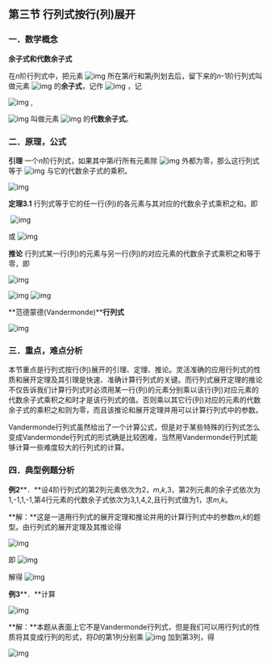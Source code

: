 ## 第三节 行列式按行(列)展开

### 一．数学概念

**余子式和代数余子式**

在*n*阶行列式中，把元素 ![img](http://dec3.jlu.edu.cn/webcourse/t000022/teach/chapter1/1_3.files/image041.gif) 所在第*i*行和第*j*列划去后，留下来的*n*-1阶行列式叫做元素 ![img](http://dec3.jlu.edu.cn/webcourse/t000022/teach/chapter1/1_3.files/image041.gif) 的**余子式**，记作 ![img](http://dec3.jlu.edu.cn/webcourse/t000022/teach/chapter1/1_3.files/image042.gif) ，记

![img](http://dec3.jlu.edu.cn/webcourse/t000022/teach/chapter1/1_3.files/image043.gif) ,

![img](http://dec3.jlu.edu.cn/webcourse/t000022/teach/chapter1/1_3.files/image044.gif) 叫做元素 ![img](http://dec3.jlu.edu.cn/webcourse/t000022/teach/chapter1/1_3.files/image041.gif) 的**代数余子式**。

### 二．原理，公式

**引理** 一个*n*阶行列式，如果其中第*i*行所有元素除 ![img](http://dec3.jlu.edu.cn/webcourse/t000022/teach/chapter1/1_3.files/image041.gif) 外都为零，那么这行列式等于 ![img](http://dec3.jlu.edu.cn/webcourse/t000022/teach/chapter1/1_3.files/image041.gif) 与它的代数余子式的乘积。

![img](https://i.loli.net/2021/05/31/x6st3DpIUSEunKc.gif)

**定理3.1** 行列式等于它的任一行(列)的各元素与其对应的代数余子式乘积之和。即

​         ![img](http://dec3.jlu.edu.cn/webcourse/t000022/teach/chapter1/1_3.files/image046.gif)

或           ![img](http://dec3.jlu.edu.cn/webcourse/t000022/teach/chapter1/1_3.files/image047.gif)

**推论** 行列式某一行(列)的元素与另一行(列)的对应元素的代数余子式乘积之和等于零，即

![img](http://dec3.jlu.edu.cn/webcourse/t000022/teach/chapter1/1_3.files/image048.gif)

![img](http://dec3.jlu.edu.cn/webcourse/t000022/teach/chapter1/1_3.files/image049.gif)         ![img](http://dec3.jlu.edu.cn/webcourse/t000022/teach/chapter1/1_3.files/image050.gif)

**范德蒙德(Vandermonde)****行列式**

![img](http://dec3.jlu.edu.cn/webcourse/t000022/teach/chapter1/1_3.files/image051.gif)

### 三．重点，难点分析

本节重点是行列式按行(列)展开的引理、定理、推论。灵活准确的应用行列式的性质和展开定理及其引理是快速、准确计算行列式的关键。而行列式展开定理的推论不仅告诉我们计算行列式时必须用某一行(列)的元素分别乘以该行(列)对应元素的代数余子式乘积之和时才是该行列式的值。否则乘以其它行(列)对应的元素的代数余子式的乘积之和则为零，而且该推论和展开定理并用可以计算行列式中的参数。

Vandermonde行列式虽然给出了一个计算公式，但是对于某些特殊的行列式怎么变成Vandermonde行列式的形式确是比较困难，当然用Vandermonde行列式能够计算一些难度较大的行列式的计算。

### 四．典型例题分析



**例2****．**设4阶行列式的第2列元素依次为2，*m*,*k*,3，第2列元素的余子式依次为1,-1,1,-1,第4行元素的代数余子式依次为3,1,4,2,且行列式值为1，求*m*,*k*。

**解：**这是一道用行列式的展开定理和推论并用的计算行列式中的参数*m*,*k*的题型。由行列式的展开定理及其推论得

![img](http://dec3.jlu.edu.cn/webcourse/t000022/teach/chapter1/1_3.files/image055.gif)

即             ![img](http://dec3.jlu.edu.cn/webcourse/t000022/teach/chapter1/1_3.files/image056.gif)

解得 ![img](http://dec3.jlu.edu.cn/webcourse/t000022/teach/chapter1/1_3.files/image057.gif)

**例3****．**计算

![img](http://dec3.jlu.edu.cn/webcourse/t000022/teach/chapter1/1_3.files/image058.gif)

**解：**本题从表面上它不是Vandermonde行列式，但是我们可以用行列式的性质将其变成行列的形式，将*D*的第1列分别乘 ![img](http://dec3.jlu.edu.cn/webcourse/t000022/teach/chapter1/1_3.files/image059.gif) 加到第3列，得

![img](https://i.loli.net/2021/05/31/WVOn5hfJKl3418I.gif)